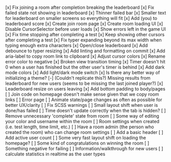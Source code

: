 [x] Fix joining a room after completion breaking the leaderboard
[x] Fix failed state not showing in leaderboard
[x] Thinner failed bar
[x] Smaller text for leaderboard on smaller screens so everything will fit
[x] Add (you) to leaderboard score
[x] Create join room page
[x] Create room loading UI
[x] Disable CursorSelector before user loads
[x] Show errors left in the game UI
[x] Fix time stopping after completing a test
[x] Keep showing other cursors after completing a test
[x] Fix typer expanding beyond its max width when typing enough extra characters
[x] Open/close leaderboard
[x] Add debounce to typer resizing
[x] Add linting and formatting on commit
[x] Add aria-label to copy room link to clipboard
[x] Adjust cursor colors
[x] Rename error color to negative
[x] Broken view transition timing
[x] Timer doesn't hit 0 when a user has finished but the other user's timer is behind
[x] Add dark mode colors
[x] Add light/dark mode switch
[x] Is there any better way of initializing a theme?
[-] (Couldn't replicate this?) Missing results from leaderboard for new users (seems to be missing the last joined player?)
[x] Leaderboard resize on users leaving
[x] Add bottom padding to body/pages
[ ] Join code on homepage doesn't make sense given that we copy room links
[ ] Error page
[ ] Animate state/page changes as often as possible for better UX/clarity
[ ] Fix SCSS warnings
[ ] Small layout shift when user is done/has failed
[ ] Time doesn't update correctly when the tab is hidden?
[ ] Remove unnecessary 'complete' state from room
[ ] Some way of editing your color and username within the room
[ ] Room settings when created (i.e. test length, time limit, etc.)
[ ] Have a room admin (the person who created the room) who can change room settings
[ ] Add a basic header
[ ] Add active user count
[ ] Some very fast layout shift on loading the homepage?
[ ] Some kind of congratulations on winning the room
[ ] Something negative for failing
[ ] Information/walkthrough for new users
[ ] calculate statistics in realtime as the user types
